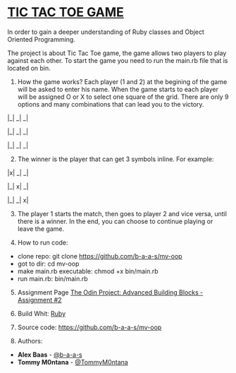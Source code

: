 # [TIC TAC TOE GAME](https://en.wikipedia.org/wiki/Tic-tac-toe)
In order to gain a deeper understanding of Ruby classes and Object Oriented Programming.

The project is about Tic Tac Toe game, the game allows two players to play against each other.
To start the game you need to run the main.rb file that is located on bin.

1. How the game works?
Each player (1 and 2) at the begining of the game will be asked to enter his name. 
When the game starts to each player will be assigned O or X to select one square of the grid.
There are only 9 options and many combinations that can lead you to the victory.

|_| _| _|

|_| _| _|

|_| _| _|

2. The winner is the player that can get 3 symbols inline. For example:

|x| _| _|

|_| x| _|

|_| _| x|

3. The player 1 starts the match, then goes to player 2 and vice versa, until there is a winner.
 In the end, you can choose to continue playing or leave the game.

4. How to run code:
- clone repo: git clone https://github.com/b-a-a-s/mv-oop
- got to dir: cd mv-oop
- make main.rb executable: chmod +x bin/main.rb
- run main.rb: bin/main.rb

5. Assignment Page
[The Odin Project: Advanced Building Blocks - Assignment #2](https://www.theodinproject.com/courses/ruby-programming/lessons/oop)

6. Build Whit: [Ruby](https://www.ruby-lang.org/it/)

7. Source code: https://github.com/b-a-a-s/mv-oop

8. Authors:
- **Alex Baas** - [@b-a-a-s](https://github.com/b-a-a-s)
- **Tommy M0ntana** - [@TommyM0ntana](https://github.com/TommyM0ntana)
